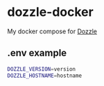 # dozzle-docker

My docker compose for [Dozzle](https://dozzle.dev/)

## .env example

```bash
DOZZLE_VERSION=version
DOZZLE_HOSTNAME=hostname
```
